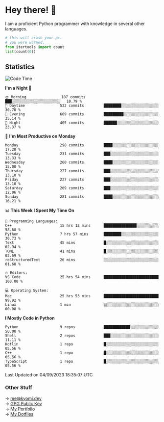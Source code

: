 # Hey there! 👋

I am a proficient Python programmer with knowledge in several other languages.

```py
# this will crash your pc.
# you were warned.
from itertools import count
list(count(0))
```

## Statistics
<!--START_SECTION:waka-->
![Code Time](http://img.shields.io/badge/Code%20Time-367%20hrs%201%20min-blue)

**I'm a Night 🦉** 

```text
🌞 Morning                187 commits         ███░░░░░░░░░░░░░░░░░░░░░░   10.79 % 
🌆 Daytime                532 commits         ████████░░░░░░░░░░░░░░░░░   30.70 % 
🌃 Evening                609 commits         █████████░░░░░░░░░░░░░░░░   35.14 % 
🌙 Night                  405 commits         ██████░░░░░░░░░░░░░░░░░░░   23.37 % 
```
📅 **I'm Most Productive on Monday** 

```text
Monday                   298 commits         ████░░░░░░░░░░░░░░░░░░░░░   17.20 % 
Tuesday                  231 commits         ███░░░░░░░░░░░░░░░░░░░░░░   13.33 % 
Wednesday                260 commits         ████░░░░░░░░░░░░░░░░░░░░░   15.00 % 
Thursday                 227 commits         ███░░░░░░░░░░░░░░░░░░░░░░   13.10 % 
Friday                   227 commits         ███░░░░░░░░░░░░░░░░░░░░░░   13.10 % 
Saturday                 209 commits         ███░░░░░░░░░░░░░░░░░░░░░░   12.06 % 
Sunday                   281 commits         ████░░░░░░░░░░░░░░░░░░░░░   16.21 % 
```


📊 **This Week I Spent My Time On** 

```text
💬 Programming Languages: 
C++                      15 hrs 12 mins      ███████████████░░░░░░░░░░   58.68 % 
Python                   7 hrs 57 mins       ████████░░░░░░░░░░░░░░░░░   30.73 % 
Text                     45 mins             █░░░░░░░░░░░░░░░░░░░░░░░░   02.94 % 
TOML                     41 mins             █░░░░░░░░░░░░░░░░░░░░░░░░   02.69 % 
reStructuredText         26 mins             ░░░░░░░░░░░░░░░░░░░░░░░░░   01.68 % 

🔥 Editors: 
VS Code                  25 hrs 54 mins      █████████████████████████   100.00 % 

💻 Operating System: 
Mac                      25 hrs 53 mins      █████████████████████████   99.92 % 
Linux                    1 min               ░░░░░░░░░░░░░░░░░░░░░░░░░   00.08 % 
```

**I Mostly Code in Python** 

```text
Python                   9 repos             ████████████░░░░░░░░░░░░░   50.00 % 
Shell                    2 repos             ███░░░░░░░░░░░░░░░░░░░░░░   11.11 % 
Kotlin                   1 repo              █░░░░░░░░░░░░░░░░░░░░░░░░   05.56 % 
C++                      1 repo              █░░░░░░░░░░░░░░░░░░░░░░░░   05.56 % 
TypeScript               1 repo              █░░░░░░░░░░░░░░░░░░░░░░░░   05.56 % 
```




 Last Updated on 04/09/2023 18:35:07 UTC
<!--END_SECTION:waka-->

### Other Stuff

→ [me@kyomi.dev](mailto:me@kyomi.dev)\
→ [GPG Public Key](https://github.com/bitterteriyaki.gpg)\
→ [My Portfolio](https://kyomi.dev)\
→ [My Dotfiles](https://github.com/bitterteriyaki/dotfiles)
